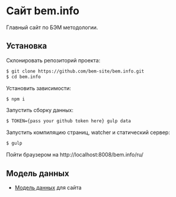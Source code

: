 # Сайт bem.info

Главный сайт по БЭМ методологии.

## Установка

Склонировать репозиторий проекта:
```bash
$ git clone https://github.com/bem-site/bem.info.git
$ cd bem.info
```

Установить зависимости:
```bash
$ npm i
```

Запустить сборку данных:
```bash
$ TOKEN={pass your github token here} gulp data
```

Запустить компиляцию страниц, watcher и статический сервер:
```bash
$ gulp
```

Пойти браузером на http://localhost:8008/bem.info/ru/

## Модель данных

* [Модель данных](./content/model.json) для сайта

